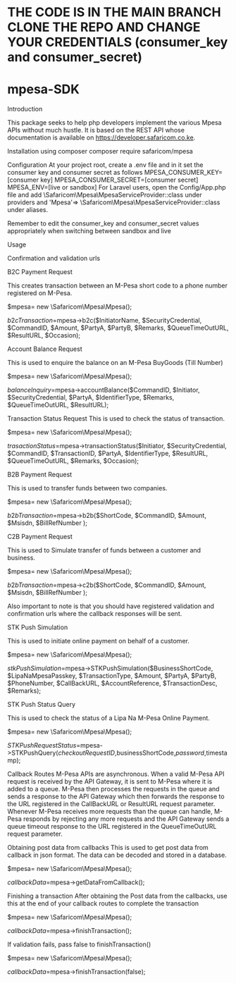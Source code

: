 # THE CODE IS IN THE MAIN BRANCH CLONE THE REPO AND CHANGE YOUR CREDENTIALS (consumer_key and consumer_secret)
# mpesa-SDK
Introduction

This package seeks to help php developers implement the various Mpesa APIs without much hustle. It is based on the REST API whose documentation is available on https://developer.safaricom.co.ke.

Installation using composer
composer require safaricom/mpesa

Configuration
At your project root, create a .env file and in it set the consumer key and consumer secret as follows
MPESA_CONSUMER_KEY= [consumer key]
MPESA_CONSUMER_SECRET=[consumer secret]
MPESA_ENV=[live or sandbox]
For Laravel users, open the Config/App.php file and add \Safaricom\Mpesa\MpesaServiceProvider::class under providers and  'Mpesa'=> \Safaricom\Mpesa\MpesaServiceProvider::class under aliases.

Remember to edit the consumer_key and consumer_secret values appropriately when switching between sandbox and live

Usage

Confirmation and validation urls

B2C Payment Request

This creates transaction between an M-Pesa short code to a phone number registered on M-Pesa.

$mpesa= new \Safaricom\Mpesa\Mpesa();

$b2cTransaction=$mpesa->b2c($InitiatorName, $SecurityCredential, $CommandID, $Amount, $PartyA, $PartyB, $Remarks, $QueueTimeOutURL, $ResultURL, $Occasion);

Account Balance Request

This is used to enquire the balance on an M-Pesa BuyGoods (Till Number)

$mpesa= new \Safaricom\Mpesa\Mpesa();

$balanceInquiry=$mpesa->accountBalance($CommandID, $Initiator, $SecurityCredential, $PartyA, $IdentifierType, $Remarks, $QueueTimeOutURL, $ResultURL);

Transaction Status Request This is used to check the status of transaction.

$mpesa= new \Safaricom\Mpesa\Mpesa();

$trasactionStatus=$mpesa->transactionStatus($Initiator, $SecurityCredential, $CommandID, $TransactionID, $PartyA, $IdentifierType, $ResultURL, $QueueTimeOutURL, $Remarks, $Occasion);

B2B Payment Request

This is used to transfer funds between two companies.

$mpesa= new \Safaricom\Mpesa\Mpesa();

$b2bTransaction=$mpesa->b2b($ShortCode, $CommandID, $Amount, $Msisdn, $BillRefNumber );

C2B Payment Request

This is used to Simulate transfer of funds between a customer and business.

$mpesa= new \Safaricom\Mpesa\Mpesa();

$b2bTransaction=$mpesa->c2b($ShortCode, $CommandID, $Amount, $Msisdn, $BillRefNumber );

Also important to note is that you should have registered validation and confirmation urls where the callback responses will be sent.

STK Push Simulation

This is used to initiate online payment on behalf of a customer.

$mpesa= new \Safaricom\Mpesa\Mpesa();

$stkPushSimulation=$mpesa->STKPushSimulation($BusinessShortCode, $LipaNaMpesaPasskey, $TransactionType, $Amount, $PartyA, $PartyB, $PhoneNumber, $CallBackURL, $AccountReference, $TransactionDesc, $Remarks);

STK Push Status Query

This is used to check the status of a Lipa Na M-Pesa Online Payment.

$mpesa= new \Safaricom\Mpesa\Mpesa();

$STKPushRequestStatus=$mpesa->STKPushQuery($checkoutRequestID,$businessShortCode,$password,$timestamp);

Callback Routes M-Pesa APIs are asynchronous. When a valid M-Pesa API request is received by the API Gateway, it is sent to M-Pesa where it is added to a queue. M-Pesa then processes the requests in the queue and sends a response to the API Gateway which then forwards the response to the URL registered in the CallBackURL or ResultURL request parameter. Whenever M-Pesa receives more requests than the queue can handle, M-Pesa responds by rejecting any more requests and the API Gateway sends a queue timeout response to the URL registered in the QueueTimeOutURL request parameter.

Obtaining post data from callbacks This is used to get post data from callback in json format. The data can be decoded and stored in a database.

$mpesa= new \Safaricom\Mpesa\Mpesa();

$callbackData=$mpesa->getDataFromCallback();

Finishing a transaction After obtaining the Post data from the callbacks, use this at the end of your callback routes to complete the transaction

$mpesa= new \Safaricom\Mpesa\Mpesa();

$callbackData=$mpesa->finishTransaction();

If validation fails, pass false to finishTransaction()

$mpesa= new \Safaricom\Mpesa\Mpesa();

$callbackData=$mpesa->finishTransaction(false);
